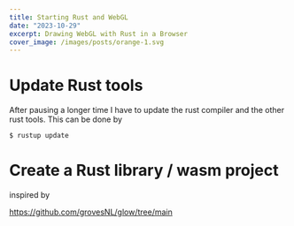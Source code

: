 ```yaml
---
title: Starting Rust and WebGL
date: "2023-10-29"
excerpt: Drawing WebGL with Rust in a Browser
cover_image: /images/posts/orange-1.svg
---
```


# Update Rust tools

After pausing a longer time I have to update the rust compiler and the
other rust tools. This can be done by

```
$ rustup update
```

# Create a Rust library / wasm project

inspired by

https://github.com/grovesNL/glow/tree/main
